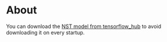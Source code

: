 # About

You can download the [NST model from tensorflow_hub](https://tfhub.dev/google/magenta/arbitrary-image-stylization-v1-256/2) to avoid downloading it on every startup. 